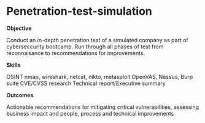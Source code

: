 # Penetration-test-simulation

<strong>Objective</strong>

Conduct an in-depth penetration test of a simulated company as part of cyberseccurity bootcamp. Run through all phases of test from reconnaisance to recommendations for improvements.

<strong>Skills</strong>

OSINT
nmap, wireshark, netcat, nikto, metasploit
OpenVAS, Nessus, Burp suite
CVE/CVSS research
Technical report/Executive summary

<strong>Outcomes</strong>

Actionable recommendations for mitigating critical vulnerabilities, assessing business impact and people, process and technical improvements
